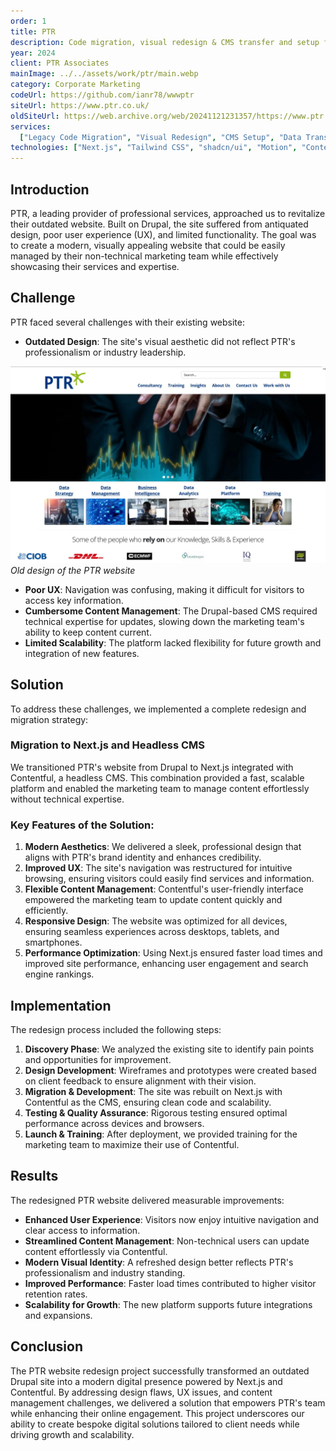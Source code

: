 ```yaml
---
order: 1
title: PTR
description: Code migration, visual redesign & CMS transfer and setup for well-respected a Wokingham-based IT agency.
year: 2024
client: PTR Associates
mainImage: ../../assets/work/ptr/main.webp
category: Corporate Marketing
codeUrl: https://github.com/ianr78/wwwptr
siteUrl: https://www.ptr.co.uk/
oldSiteUrl: https://web.archive.org/web/20241121231357/https://www.ptr.co.uk/
services:
  ["Legacy Code Migration", "Visual Redesign", "CMS Setup", "Data Transfer"]
technologies: ["Next.js", "Tailwind CSS", "shadcn/ui", "Motion", "Contentful"]
---
```


## Introduction

PTR, a leading provider of professional services, approached us to revitalize their outdated website. Built on Drupal, the site suffered from antiquated design, poor user experience (UX), and limited functionality. The goal was to create a modern, visually appealing website that could be easily managed by their non-technical marketing team while effectively showcasing their services and expertise.

## Challenge

PTR faced several challenges with their existing website:

- **Outdated Design**: The site's visual aesthetic did not reflect PTR's professionalism or industry leadership.

![PTR Website](/src/assets/work/ptr/old-visible.webp)
_Old design of the PTR website_

- **Poor UX**: Navigation was confusing, making it difficult for visitors to access key information.
- **Cumbersome Content Management**: The Drupal-based CMS required technical expertise for updates, slowing down the marketing team's ability to keep content current.
- **Limited Scalability**: The platform lacked flexibility for future growth and integration of new features.

## Solution

To address these challenges, we implemented a complete redesign and migration strategy:

### Migration to Next.js and Headless CMS

We transitioned PTR's website from Drupal to Next.js integrated with Contentful, a headless CMS. This combination provided a fast, scalable platform and enabled the marketing team to manage content effortlessly without technical expertise.

### Key Features of the Solution:

1. **Modern Aesthetics**: We delivered a sleek, professional design that aligns with PTR's brand identity and enhances credibility.
2. **Improved UX**: The site's navigation was restructured for intuitive browsing, ensuring visitors could easily find services and information.
3. **Flexible Content Management**: Contentful's user-friendly interface empowered the marketing team to update content quickly and efficiently.
4. **Responsive Design**: The website was optimized for all devices, ensuring seamless experiences across desktops, tablets, and smartphones.
5. **Performance Optimization**: Using Next.js ensured faster load times and improved site performance, enhancing user engagement and search engine rankings.

## Implementation

The redesign process included the following steps:

1. **Discovery Phase**: We analyzed the existing site to identify pain points and opportunities for improvement.
2. **Design Development**: Wireframes and prototypes were created based on client feedback to ensure alignment with their vision.
3. **Migration & Development**: The site was rebuilt on Next.js with Contentful as the CMS, ensuring clean code and scalability.
4. **Testing & Quality Assurance**: Rigorous testing ensured optimal performance across devices and browsers.
5. **Launch & Training**: After deployment, we provided training for the marketing team to maximize their use of Contentful.

## Results

The redesigned PTR website delivered measurable improvements:

- **Enhanced User Experience**: Visitors now enjoy intuitive navigation and clear access to information.
- **Streamlined Content Management**: Non-technical users can update content effortlessly via Contentful.
- **Modern Visual Identity**: A refreshed design better reflects PTR's professionalism and industry standing.
- **Improved Performance**: Faster load times contributed to higher visitor retention rates.
- **Scalability for Growth**: The new platform supports future integrations and expansions.

## Conclusion

The PTR website redesign project successfully transformed an outdated Drupal site into a modern digital presence powered by Next.js and Contentful. By addressing design flaws, UX issues, and content management challenges, we delivered a solution that empowers PTR's team while enhancing their online engagement. This project underscores our ability to create bespoke digital solutions tailored to client needs while driving growth and scalability.
